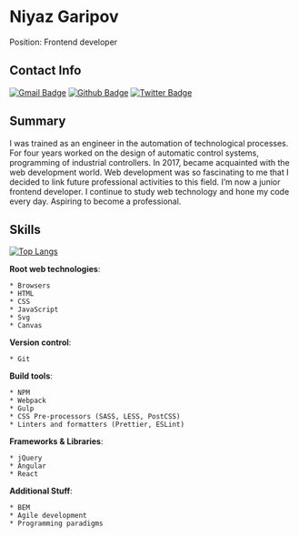 # Niyaz Garipov

Position: Frontend developer

## Contact Info
[![Gmail Badge](https://img.shields.io/badge/-garipov.niiaz@gmail.com-c14438?style=flat&logo=Gmail&logoColor=white&link=mailto:garipov.niiaz@gmail.com)](mailto:garipov.niiaz@gmail.com) 
[![Github Badge](https://img.shields.io/badge/-Niyaz_Garipov-black?style=flat&logo=github&logoColor=white&link=https://github.com/NiyazGaripov)](https://github.com/NiyazGaripov)
[![Twitter Badge](https://img.shields.io/badge/-Niyaz\_Garipov-0088cc?style=flat&logo=telegram&logoColor=white&link=https://telegram.me/Niyaz_Garipov)](https://telegram.me/Niyaz_Garipov)

## Summary
I was trained as an engineer in the automation of technological processes. For four years worked on the design of automatic control systems, programming of industrial controllers. In 2017, became acquainted with the web development world. Web development was so fascinating to me that I decided to link future professional activities to this field. I’m now a junior frontend developer. I continue to study web technology and hone my code every day. Aspiring to become a professional.

## Skills
[![Top Langs](https://github-readme-stats.vercel.app/api/top-langs/?username=NiyazGaripov&layout=compact)](https://github.com/NiyazGaripov/github-readme-stats)

**Root web technologies**:

	* Browsers
	* HTML
	* CSS
	* JavaScript
	* Svg
	* Canvas
	
**Version control**:

	* Git
	
**Build tools**:

    * NPM
    * Webpack
    * Gulp
    * CSS Pre-processors (SASS, LESS, PostCSS)
    * Linters and formatters (Prettier, ESLint)
	
**Frameworks & Libraries**:

    * jQuery
    * Angular
    * React

**Additional Stuff**:

    * BEM
    * Agile development
    * Programming paradigms
